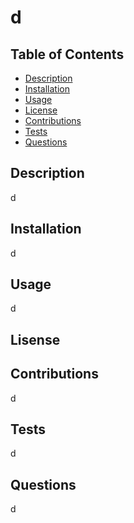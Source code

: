 # d
## Table of Contents
+ [Description](#description)
+ [Installation](#installation)
+ [Usage](#usage)
+ [License](licsense)
+ [Contributions](#contributions)
+ [Tests](#tests)
+ [Questions](#questions)
## Description
d
## Installation
d
## Usage
d
## Lisense
## Contributions
d
## Tests
d
## Questions
d
